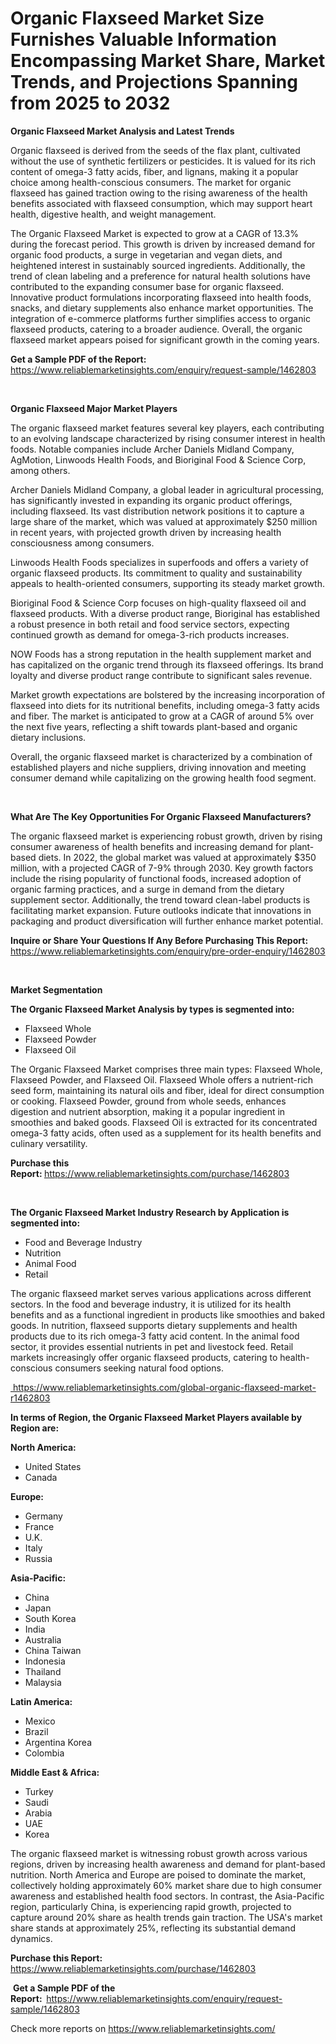 <p><h1>Organic Flaxseed Market Size Furnishes Valuable Information Encompassing Market Share, Market Trends, and Projections Spanning from 2025 to 2032</h1></p><p><strong>Organic Flaxseed Market Analysis and Latest Trends</strong></p>
<p><p>Organic flaxseed is derived from the seeds of the flax plant, cultivated without the use of synthetic fertilizers or pesticides. It is valued for its rich content of omega-3 fatty acids, fiber, and lignans, making it a popular choice among health-conscious consumers. The market for organic flaxseed has gained traction owing to the rising awareness of the health benefits associated with flaxseed consumption, which may support heart health, digestive health, and weight management.</p><p>The Organic Flaxseed Market is expected to grow at a CAGR of 13.3% during the forecast period. This growth is driven by increased demand for organic food products, a surge in vegetarian and vegan diets, and heightened interest in sustainably sourced ingredients. Additionally, the trend of clean labeling and a preference for natural health solutions have contributed to the expanding consumer base for organic flaxseed. Innovative product formulations incorporating flaxseed into health foods, snacks, and dietary supplements also enhance market opportunities. The integration of e-commerce platforms further simplifies access to organic flaxseed products, catering to a broader audience. Overall, the organic flaxseed market appears poised for significant growth in the coming years.</p></p>
<p><strong>Get a Sample PDF of the Report:&nbsp;</strong> <a href="https://www.reliablemarketinsights.com/enquiry/request-sample/1462803?utm_campaign=2450&utm_medium=2&utm_source=Github&utm_content=ia&utm_term=14022025&utm_id=organic-flaxseed">https://www.reliablemarketinsights.com/enquiry/request-sample/1462803</a></p>
<p>&nbsp;</p>
<p><strong>Organic Flaxseed Major Market Players</strong></p>
<p><p>The organic flaxseed market features several key players, each contributing to an evolving landscape characterized by rising consumer interest in health foods. Notable companies include Archer Daniels Midland Company, AgMotion, Linwoods Health Foods, and Bioriginal Food & Science Corp, among others. </p><p>Archer Daniels Midland Company, a global leader in agricultural processing, has significantly invested in expanding its organic product offerings, including flaxseed. Its vast distribution network positions it to capture a large share of the market, which was valued at approximately $250 million in recent years, with projected growth driven by increasing health consciousness among consumers.</p><p>Linwoods Health Foods specializes in superfoods and offers a variety of organic flaxseed products. Its commitment to quality and sustainability appeals to health-oriented consumers, supporting its steady market growth.</p><p>Bioriginal Food & Science Corp focuses on high-quality flaxseed oil and flaxseed products. With a diverse product range, Bioriginal has established a robust presence in both retail and food service sectors, expecting continued growth as demand for omega-3-rich products increases.</p><p>NOW Foods has a strong reputation in the health supplement market and has capitalized on the organic trend through its flaxseed offerings. Its brand loyalty and diverse product range contribute to significant sales revenue.</p><p>Market growth expectations are bolstered by the increasing incorporation of flaxseed into diets for its nutritional benefits, including omega-3 fatty acids and fiber. The market is anticipated to grow at a CAGR of around 5% over the next five years, reflecting a shift towards plant-based and organic dietary inclusions.</p><p>Overall, the organic flaxseed market is characterized by a combination of established players and niche suppliers, driving innovation and meeting consumer demand while capitalizing on the growing health food segment.</p></p>
<p>&nbsp;</p>
<p><strong>What Are The Key Opportunities For Organic Flaxseed Manufacturers?</strong></p>
<p><p>The organic flaxseed market is experiencing robust growth, driven by rising consumer awareness of health benefits and increasing demand for plant-based diets. In 2022, the global market was valued at approximately $350 million, with a projected CAGR of 7-9% through 2030. Key growth factors include the rising popularity of functional foods, increased adoption of organic farming practices, and a surge in demand from the dietary supplement sector. Additionally, the trend toward clean-label products is facilitating market expansion. Future outlooks indicate that innovations in packaging and product diversification will further enhance market potential.</p></p>
<p><strong>Inquire or Share Your Questions If Any Before Purchasing This Report:</strong> <a href="https://www.reliablemarketinsights.com/enquiry/pre-order-enquiry/1462803?utm_campaign=2450&utm_medium=2&utm_source=Github&utm_content=ia&utm_term=14022025&utm_id=organic-flaxseed">https://www.reliablemarketinsights.com/enquiry/pre-order-enquiry/1462803</a></p>
<p>&nbsp;</p>
<p><strong>Market Segmentation</strong></p>
<p><strong>The Organic Flaxseed Market Analysis by types is segmented into:</strong></p>
<p><ul><li>Flaxseed Whole</li><li>Flaxseed Powder</li><li>Flaxseed Oil</li></ul></p>
<p><p>The Organic Flaxseed Market comprises three main types: Flaxseed Whole, Flaxseed Powder, and Flaxseed Oil. Flaxseed Whole offers a nutrient-rich seed form, maintaining its natural oils and fiber, ideal for direct consumption or cooking. Flaxseed Powder, ground from whole seeds, enhances digestion and nutrient absorption, making it a popular ingredient in smoothies and baked goods. Flaxseed Oil is extracted for its concentrated omega-3 fatty acids, often used as a supplement for its health benefits and culinary versatility.</p></p>
<p><strong>Purchase this Report:&nbsp;</strong><a href="https://www.reliablemarketinsights.com/purchase/1462803?utm_campaign=2450&utm_medium=2&utm_source=Github&utm_content=ia&utm_term=14022025&utm_id=organic-flaxseed">https://www.reliablemarketinsights.com/purchase/1462803</a></p>
<p>&nbsp;</p>
<p><strong>The Organic Flaxseed Market Industry Research by Application is segmented into:</strong></p>
<p><ul><li>Food and Beverage Industry</li><li>Nutrition</li><li>Animal Food</li><li>Retail</li></ul></p>
<p><p>The organic flaxseed market serves various applications across different sectors. In the food and beverage industry, it is utilized for its health benefits and as a functional ingredient in products like smoothies and baked goods. In nutrition, flaxseed supports dietary supplements and health products due to its rich omega-3 fatty acid content. In the animal food sector, it provides essential nutrients in pet and livestock feed. Retail markets increasingly offer organic flaxseed products, catering to health-conscious consumers seeking natural food options.</p></p>
<p><a href="https://www.reliablemarketinsights.com/global-organic-flaxseed-market-r1462803?utm_campaign=2450&utm_medium=2&utm_source=Github&utm_content=ia&utm_term=14022025&utm_id=organic-flaxseed">&nbsp;https://www.reliablemarketinsights.com/global-organic-flaxseed-market-r1462803</a></p>
<p><strong>In terms of Region, the Organic Flaxseed Market Players available by Region are:</strong></p>
<p>
    <p> <strong> North America: </strong>
        <ul>
            <li>United States</li>
            <li>Canada</li>
        </ul>
        </p> 
    <p> <strong> Europe: </strong>
        <ul>
            <li>Germany</li>
            <li>France</li>
            <li>U.K.</li>
            <li>Italy</li>
            <li>Russia</li>
        </ul>
        </p> 
    <p> <strong> Asia-Pacific: </strong>
        <ul>
            <li>China</li>
            <li>Japan</li>
            <li>South Korea</li>
            <li>India</li>
            <li>Australia</li>
            <li>China Taiwan</li>
            <li>Indonesia</li>
            <li>Thailand</li>
            <li>Malaysia</li>
        </ul>
        </p> 
    <p> <strong> Latin America: </strong>
        <ul>
            <li>Mexico</li>
            <li>Brazil</li>
            <li>Argentina Korea</li>
            <li>Colombia</li>
        </ul>
        </p> 
    <p> <strong> Middle East & Africa: </strong>
        <ul>
            <li>Turkey</li>
            <li>Saudi</li>
            <li>Arabia</li>
            <li>UAE</li>
            <li>Korea</li>
        </ul>
    </p>
    </p>
<p><p>The organic flaxseed market is witnessing robust growth across various regions, driven by increasing health awareness and demand for plant-based nutrition. North America and Europe are poised to dominate the market, collectively holding approximately 60% market share due to high consumer awareness and established health food sectors. In contrast, the Asia-Pacific region, particularly China, is experiencing rapid growth, projected to capture around 20% share as health trends gain traction. The USA's market share stands at approximately 25%, reflecting its substantial demand dynamics.</p></p>
<p><strong>Purchase this Report: </strong><a href="https://www.reliablemarketinsights.com/purchase/1462803?utm_campaign=2450&utm_medium=2&utm_source=Github&utm_content=ia&utm_term=14022025&utm_id=organic-flaxseed">https://www.reliablemarketinsights.com/purchase/1462803</a></p>
<p>&nbsp;<strong>Get a Sample PDF of the Report:&nbsp;&nbsp;</strong><a href="https://www.reliablemarketinsights.com/enquiry/request-sample/1462803?utm_campaign=2450&utm_medium=2&utm_source=Github&utm_content=ia&utm_term=14022025&utm_id=organic-flaxseed">https://www.reliablemarketinsights.com/enquiry/request-sample/1462803</a></p>
<p><strong></strong></p>
<p>Check more reports on <a href="https://www.reliablemarketinsights.com/?utm_campaign=2450&utm_medium=2&utm_source=Github&utm_content=ia&utm_term=14022025&utm_id=organic-flaxseed">https://www.reliablemarketinsights.com/</a></p>